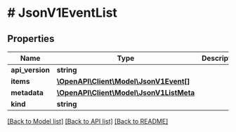 # # JsonV1EventList

## Properties

Name | Type | Description | Notes
------------ | ------------- | ------------- | -------------
**api_version** | **string** |  | [optional]
**items** | [**\OpenAPI\Client\Model\JsonV1Event[]**](JsonV1Event.md) |  | [optional]
**metadata** | [**\OpenAPI\Client\Model\JsonV1ListMeta**](JsonV1ListMeta.md) |  | [optional]
**kind** | **string** |  | [optional]

[[Back to Model list]](../../README.md#models) [[Back to API list]](../../README.md#endpoints) [[Back to README]](../../README.md)

